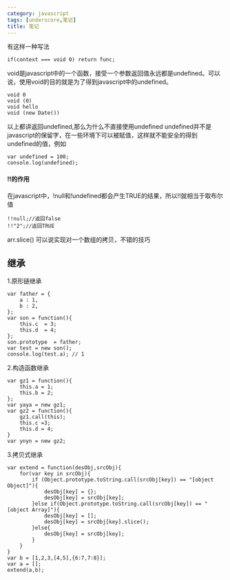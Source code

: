 ```yaml
---
category: javascript
tags: [underscore,笔记]
title: 笔记
---
```


有这样一种写法
```
if(context === void 0) return func;
```
void是javascript中的一个函数，接受一个参数返回值永远都是undefined。可以说，使用void的目的就是为了得到javascript中的undefined。
```
void 0
void (0)
void hello
void (new Date())
```
以上都讲返回undefined,那么为什么不直接使用undefined
undefined并不是javascript的保留字，在一些环境下可以被赋值，这样就不能安全的得到undefined的值，例如
```
var undefined = 100;
console.log(undefined);
```

#### !!的作用
在javascript中，!null和!undefined都会产生TRUE的结果，所以!!就相当于取布尔值
```
!!null;//返回false
!!"2";//返回TRUE
```

arr.slice()
可以说实现对一个数组的拷贝，不错的技巧

## 继承
1.原形链继承
```
var father = {
    a : 1,
    b : 2,
};
var son = function(){
    this.c  = 3;
    this.d  = 4;
};
son.prototype  = father;
var test = new son();
console.log(test.a); // 1

```
2.构造函数继承
```
var gz1 = function(){
    this.a = 1;
    this.b = 2;
};
var yaya = new gz1;
var gz2 = function(){
    gz1.call(this);
    this.c =3;
    this.d = 4;
}
var ynyn = new gz2;

```
3.拷贝式继承

```
var extend = function(desObj,srcObj){
    for(var key in srcObj){
        if (Object.prototype.toString.call(srcObj[key]) == "[object Object]"){
            desObj[key] = {};
            desObj[key] = srcObj[key];
        }else if(Object.prototype.toString.call(srcObj[key]) == "[object Array]"){
            desObj[key] = [];
            desObj[key] = srcObj[key].slice();
        }else{
            desObj[key] = srcObj[key];
        }
    }
}
var b = [1,2,3,[4,5],{6:7,7:8}];
var a = [];
extend(a,b);

```
